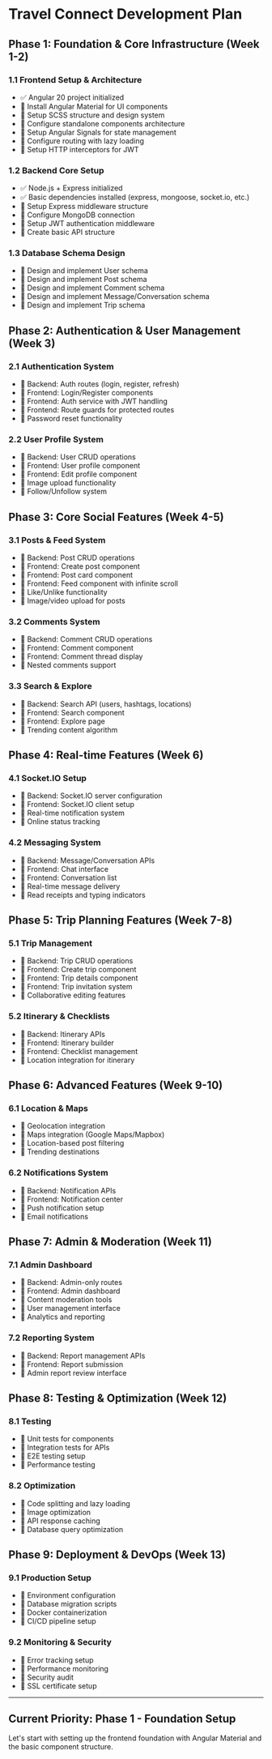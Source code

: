 # Travel Connect Development Plan

## Phase 1: Foundation & Core Infrastructure (Week 1-2)

### 1.1 Frontend Setup & Architecture
- ✅ Angular 20 project initialized
- 🔲 Install Angular Material for UI components
- 🔲 Setup SCSS structure and design system
- 🔲 Configure standalone components architecture
- 🔲 Setup Angular Signals for state management
- 🔲 Configure routing with lazy loading
- 🔲 Setup HTTP interceptors for JWT

### 1.2 Backend Core Setup
- ✅ Node.js + Express initialized
- ✅ Basic dependencies installed (express, mongoose, socket.io, etc.)
- 🔲 Setup Express middleware structure
- 🔲 Configure MongoDB connection
- 🔲 Setup JWT authentication middleware
- 🔲 Create basic API structure

### 1.3 Database Schema Design
- 🔲 Design and implement User schema
- 🔲 Design and implement Post schema
- 🔲 Design and implement Comment schema
- 🔲 Design and implement Message/Conversation schema
- 🔲 Design and implement Trip schema

## Phase 2: Authentication & User Management (Week 3)

### 2.1 Authentication System
- 🔲 Backend: Auth routes (login, register, refresh)
- 🔲 Frontend: Login/Register components
- 🔲 Frontend: Auth service with JWT handling
- 🔲 Frontend: Route guards for protected routes
- 🔲 Password reset functionality

### 2.2 User Profile System
- 🔲 Backend: User CRUD operations
- 🔲 Frontend: User profile component
- 🔲 Frontend: Edit profile component
- 🔲 Image upload functionality
- 🔲 Follow/Unfollow system

## Phase 3: Core Social Features (Week 4-5)

### 3.1 Posts & Feed System
- 🔲 Backend: Post CRUD operations
- 🔲 Frontend: Create post component
- 🔲 Frontend: Post card component
- 🔲 Frontend: Feed component with infinite scroll
- 🔲 Like/Unlike functionality
- 🔲 Image/video upload for posts

### 3.2 Comments System
- 🔲 Backend: Comment CRUD operations
- 🔲 Frontend: Comment component
- 🔲 Frontend: Comment thread display
- 🔲 Nested comments support

### 3.3 Search & Explore
- 🔲 Backend: Search API (users, hashtags, locations)
- 🔲 Frontend: Search component
- 🔲 Frontend: Explore page
- 🔲 Trending content algorithm

## Phase 4: Real-time Features (Week 6)

### 4.1 Socket.IO Setup
- 🔲 Backend: Socket.IO server configuration
- 🔲 Frontend: Socket.IO client setup
- 🔲 Real-time notification system
- 🔲 Online status tracking

### 4.2 Messaging System
- 🔲 Backend: Message/Conversation APIs
- 🔲 Frontend: Chat interface
- 🔲 Frontend: Conversation list
- 🔲 Real-time message delivery
- 🔲 Read receipts and typing indicators

## Phase 5: Trip Planning Features (Week 7-8)

### 5.1 Trip Management
- 🔲 Backend: Trip CRUD operations
- 🔲 Frontend: Create trip component
- 🔲 Frontend: Trip details component
- 🔲 Frontend: Trip invitation system
- 🔲 Collaborative editing features

### 5.2 Itinerary & Checklists
- 🔲 Backend: Itinerary APIs
- 🔲 Frontend: Itinerary builder
- 🔲 Frontend: Checklist management
- 🔲 Location integration for itinerary

## Phase 6: Advanced Features (Week 9-10)

### 6.1 Location & Maps
- 🔲 Geolocation integration
- 🔲 Maps integration (Google Maps/Mapbox)
- 🔲 Location-based post filtering
- 🔲 Trending destinations

### 6.2 Notifications System
- 🔲 Backend: Notification APIs
- 🔲 Frontend: Notification center
- 🔲 Push notification setup
- 🔲 Email notifications

## Phase 7: Admin & Moderation (Week 11)

### 7.1 Admin Dashboard
- 🔲 Backend: Admin-only routes
- 🔲 Frontend: Admin dashboard
- 🔲 Content moderation tools
- 🔲 User management interface
- 🔲 Analytics and reporting

### 7.2 Reporting System
- 🔲 Backend: Report management APIs
- 🔲 Frontend: Report submission
- 🔲 Admin report review interface

## Phase 8: Testing & Optimization (Week 12)

### 8.1 Testing
- 🔲 Unit tests for components
- 🔲 Integration tests for APIs
- 🔲 E2E testing setup
- 🔲 Performance testing

### 8.2 Optimization
- 🔲 Code splitting and lazy loading
- 🔲 Image optimization
- 🔲 API response caching
- 🔲 Database query optimization

## Phase 9: Deployment & DevOps (Week 13)

### 9.1 Production Setup
- 🔲 Environment configuration
- 🔲 Database migration scripts
- 🔲 Docker containerization
- 🔲 CI/CD pipeline setup

### 9.2 Monitoring & Security
- 🔲 Error tracking setup
- 🔲 Performance monitoring
- 🔲 Security audit
- 🔲 SSL certificate setup

---

## Current Priority: Phase 1 - Foundation Setup

Let's start with setting up the frontend foundation with Angular Material and the basic component structure.
